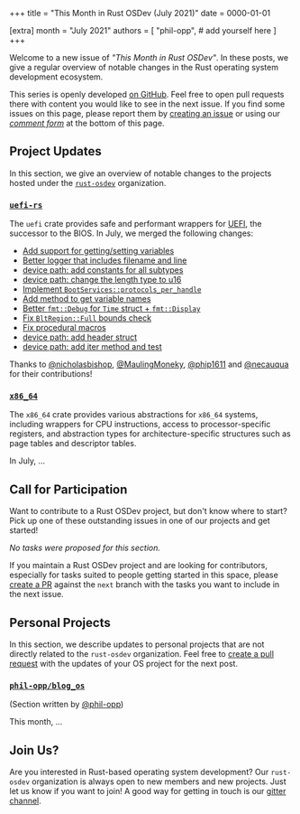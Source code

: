 +++
title = "This Month in Rust OSDev (July 2021)"
date = 0000-01-01

[extra]
month = "July 2021"
authors = [
    "phil-opp",
    # add yourself here
]
+++

Welcome to a new issue of _"This Month in Rust OSDev"_. In these posts, we give a regular overview of notable changes in the Rust operating system development ecosystem.

<!-- more -->

This series is openly developed [on GitHub](https://github.com/rust-osdev/homepage/). Feel free to open pull requests there with content you would like to see in the next issue. If you find some issues on this page, please report them by [creating an issue](https://github.com/rust-osdev/homepage/issues/new) or using our [_comment form_](#comment-form) at the bottom of this page.

<!--
    This is a draft for the upcoming "This Month in Rust OSDev (July 2021)" post.
    Feel free to create pull requests against the `next` branch to add your
    content here.
    Please take a look at the past posts on https://rust-osdev.com/ to see the
    general structure of these posts.
-->

## Project Updates

In this section, we give an overview of notable changes to the projects hosted under the [`rust-osdev`] organization.

[`rust-osdev`]: https://github.com/rust-osdev/about

### [`uefi-rs`](https://github.com/rust-osdev/uefi-rs)

The `uefi` crate provides safe and performant wrappers for [UEFI](https://en.wikipedia.org/wiki/Unified_Extensible_Firmware_Interface), the successor to the BIOS. In July, we merged the following changes:

- [Add support for getting/setting variables](https://github.com/rust-osdev/uefi-rs/pull/245)
- [Better logger that includes filename and line](https://github.com/rust-osdev/uefi-rs/pull/246)
- [device path: add constants for all subtypes](https://github.com/rust-osdev/uefi-rs/pull/250)
- [device path: change the length type to u16](https://github.com/rust-osdev/uefi-rs/pull/251)
- [Implement `BootServices::protocols_per_handle`](https://github.com/rust-osdev/uefi-rs/pull/253)
- [Add method to get variable names](https://github.com/rust-osdev/uefi-rs/pull/254)
- [Better `fmt::Debug` for `Time` struct + `fmt::Display`](https://github.com/rust-osdev/uefi-rs/pull/256)
- [Fix `BltRegion::Full` bounds check](https://github.com/rust-osdev/uefi-rs/pull/257)
- [Fix procedural macros](https://github.com/rust-osdev/uefi-rs/pull/260)
- [device path: add header struct](https://github.com/rust-osdev/uefi-rs/pull/263)
- [device path: add iter method and test](https://github.com/rust-osdev/uefi-rs/pull/264)

Thanks to [@nicholasbishop](https://github.com/nicholasbishop), [@MaulingMoneky](https://github.com/MaulingMonkey), [@phip1611](https://github.com/phip1611) and [@necauqua](https://github.com/necauqua) for their contributions!

### [`x86_64`](https://github.com/rust-osdev/x86_64)

The `x86_64` crate provides various abstractions for `x86_64` systems, including wrappers for CPU instructions, access to processor-specific registers, and abstraction types for architecture-specific structures such as page tables and descriptor tables.

In July, …

## Call for Participation

Want to contribute to a Rust OSDev project, but don't know where to start? Pick up one of these outstanding
issues in one of our projects and get started!

<!--
Please use the following template for adding items:
- [(`repo_name`) Issue Description](https://example.com/link-to-issue)
-->

<span class="gray">

_No tasks were proposed for this section._

</span>

If you maintain a Rust OSDev project and are looking for contributors, especially for tasks suited to people
getting started in this space, please [create a PR](https://github.com/rust-osdev/homepage/pulls) against the
`next` branch with the tasks you want to include in the next issue.


## Personal Projects

In this section, we describe updates to personal projects that are not directly related to the `rust-osdev` organization. Feel free to [create a pull request](https://github.com/rust-osdev/homepage/pulls) with the updates of your OS project for the next post.

### [`phil-opp/blog_os`](https://github.com/phil-opp/blog_os)

<span class="gray">(Section written by [@phil-opp](https://github.com/phil-opp))</span>

This month, ...

## Join Us?

Are you interested in Rust-based operating system development? Our `rust-osdev` organization is always open to new members and new projects. Just let us know if you want to join! A good way for getting in touch is our [gitter channel](https://gitter.im/rust-osdev/Lobby).


<!--
TODO: Update publication date
-->
